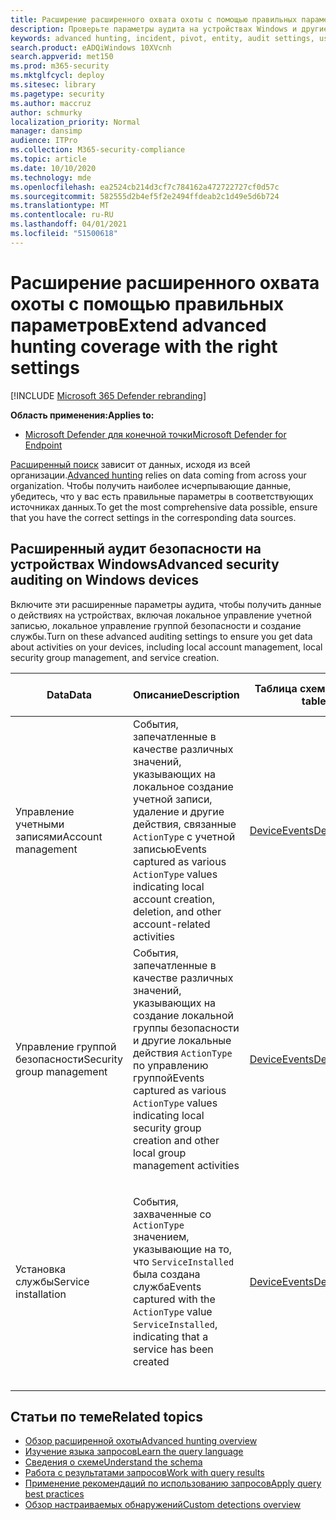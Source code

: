 ```yaml
---
title: Расширение расширенного охвата охоты с помощью правильных параметров
description: Проверьте параметры аудита на устройствах Windows и другие параметры, чтобы убедиться в том, что вы получаете самые исчерпывающие данные в ходе предварительной охоты
keywords: advanced hunting, incident, pivot, entity, audit settings, user account management, security group management, threat hunting, cyber threat hunting, search, query, telemetry, mdatp, Microsoft Defender ATP, Microsoft Defender for Endpoint, Защитник Windows, Защитник Windows ATP, Защитник Windows Advanced Threat Protection
search.product: eADQiWindows 10XVcnh
search.appverid: met150
ms.prod: m365-security
ms.mktglfcycl: deploy
ms.sitesec: library
ms.pagetype: security
ms.author: maccruz
author: schmurky
localization_priority: Normal
manager: dansimp
audience: ITPro
ms.collection: M365-security-compliance
ms.topic: article
ms.date: 10/10/2020
ms.technology: mde
ms.openlocfilehash: ea2524cb214d3cf7c784162a472722727cf0d57c
ms.sourcegitcommit: 582555d2b4ef5f2e2494ffdeab2c1d49e5d6b724
ms.translationtype: MT
ms.contentlocale: ru-RU
ms.lasthandoff: 04/01/2021
ms.locfileid: "51500618"
---
```

# <a name="extend-advanced-hunting-coverage-with-the-right-settings"></a><span data-ttu-id="26b97-104">Расширение расширенного охвата охоты с помощью правильных параметров</span><span class="sxs-lookup"><span data-stu-id="26b97-104">Extend advanced hunting coverage with the right settings</span></span>

[!INCLUDE [Microsoft 365 Defender rebranding](../../includes/microsoft-defender.md)]

<span data-ttu-id="26b97-105">**Область применения:**</span><span class="sxs-lookup"><span data-stu-id="26b97-105">**Applies to:**</span></span>
- [<span data-ttu-id="26b97-106">Microsoft Defender для конечной точки</span><span class="sxs-lookup"><span data-stu-id="26b97-106">Microsoft Defender for Endpoint</span></span>](https://go.microsoft.com/fwlink/p/?linkid=2154037)

<span data-ttu-id="26b97-107">[Расширенный поиск](advanced-hunting-overview.md) зависит от данных, исходя из всей организации.</span><span class="sxs-lookup"><span data-stu-id="26b97-107">[Advanced hunting](advanced-hunting-overview.md) relies on data coming from across your organization.</span></span> <span data-ttu-id="26b97-108">Чтобы получить наиболее исчерпывающие данные, убедитесь, что у вас есть правильные параметры в соответствующих источниках данных.</span><span class="sxs-lookup"><span data-stu-id="26b97-108">To get the most comprehensive data possible, ensure that you have the correct settings in the corresponding data sources.</span></span>

## <a name="advanced-security-auditing-on-windows-devices"></a><span data-ttu-id="26b97-109">Расширенный аудит безопасности на устройствах Windows</span><span class="sxs-lookup"><span data-stu-id="26b97-109">Advanced security auditing on Windows devices</span></span>

<span data-ttu-id="26b97-110">Включите эти расширенные параметры аудита, чтобы получить данные о действиях на устройствах, включая локальное управление учетной записью, локальное управление группой безопасности и создание службы.</span><span class="sxs-lookup"><span data-stu-id="26b97-110">Turn on these advanced auditing settings to ensure you get data about activities on your devices, including local account management, local security group management, and service creation.</span></span>

<span data-ttu-id="26b97-111">Data</span><span class="sxs-lookup"><span data-stu-id="26b97-111">Data</span></span> | <span data-ttu-id="26b97-112">Описание</span><span class="sxs-lookup"><span data-stu-id="26b97-112">Description</span></span> | <span data-ttu-id="26b97-113">Таблица схемы</span><span class="sxs-lookup"><span data-stu-id="26b97-113">Schema table</span></span> | <span data-ttu-id="26b97-114">Способ настройки</span><span class="sxs-lookup"><span data-stu-id="26b97-114">How to configure</span></span>
-|-|-|-
<span data-ttu-id="26b97-115">Управление учетными записями</span><span class="sxs-lookup"><span data-stu-id="26b97-115">Account management</span></span> | <span data-ttu-id="26b97-116">События, запечатленные в качестве различных значений, указывающих на локальное создание учетной записи, удаление и другие действия, связанные `ActionType` с учетной записью</span><span class="sxs-lookup"><span data-stu-id="26b97-116">Events captured as various `ActionType` values indicating local account creation, deletion, and other account-related activities</span></span> | [<span data-ttu-id="26b97-117">DeviceEvents</span><span class="sxs-lookup"><span data-stu-id="26b97-117">DeviceEvents</span></span>](advanced-hunting-deviceevents-table.md) | <span data-ttu-id="26b97-118">- Развертывание усовершенствованой политики аудита безопасности: [управление учетной записью пользователей аудита](https://docs.microsoft.com/windows/security/threat-protection/auditing/audit-user-account-management)</span><span class="sxs-lookup"><span data-stu-id="26b97-118">- Deploy an advanced security audit policy: [Audit User Account Management](https://docs.microsoft.com/windows/security/threat-protection/auditing/audit-user-account-management)</span></span><br> <span data-ttu-id="26b97-119">- [Дополнительные политики аудита безопасности](https://docs.microsoft.com/windows/security/threat-protection/auditing/advanced-security-auditing)</span><span class="sxs-lookup"><span data-stu-id="26b97-119">- [Learn about advanced security audit policies](https://docs.microsoft.com/windows/security/threat-protection/auditing/advanced-security-auditing)</span></span>
<span data-ttu-id="26b97-120">Управление группой безопасности</span><span class="sxs-lookup"><span data-stu-id="26b97-120">Security group management</span></span> | <span data-ttu-id="26b97-121">События, запечатленные в качестве различных значений, указывающих на создание локальной группы безопасности и другие локальные действия `ActionType` по управлению группой</span><span class="sxs-lookup"><span data-stu-id="26b97-121">Events captured as various `ActionType` values indicating local security group creation and other local group management activities</span></span> | [<span data-ttu-id="26b97-122">DeviceEvents</span><span class="sxs-lookup"><span data-stu-id="26b97-122">DeviceEvents</span></span>](advanced-hunting-deviceevents-table.md) | <span data-ttu-id="26b97-123">- Развертывание усовершенствованой политики аудита безопасности: [управление группой аудита безопасности](https://docs.microsoft.com/windows/security/threat-protection/auditing/audit-security-group-management)</span><span class="sxs-lookup"><span data-stu-id="26b97-123">- Deploy an advanced security audit policy: [Audit Security Group Management](https://docs.microsoft.com/windows/security/threat-protection/auditing/audit-security-group-management)</span></span><br> <span data-ttu-id="26b97-124">- [Дополнительные политики аудита безопасности](https://docs.microsoft.com/windows/security/threat-protection/auditing/advanced-security-auditing)</span><span class="sxs-lookup"><span data-stu-id="26b97-124">- [Learn about advanced security audit policies](https://docs.microsoft.com/windows/security/threat-protection/auditing/advanced-security-auditing)</span></span>
<span data-ttu-id="26b97-125">Установка службы</span><span class="sxs-lookup"><span data-stu-id="26b97-125">Service installation</span></span> | <span data-ttu-id="26b97-126">События, захваченные со `ActionType` значением, указывающие на то, что `ServiceInstalled` была создана служба</span><span class="sxs-lookup"><span data-stu-id="26b97-126">Events captured with the `ActionType` value `ServiceInstalled`, indicating that a service has been created</span></span> | [<span data-ttu-id="26b97-127">DeviceEvents</span><span class="sxs-lookup"><span data-stu-id="26b97-127">DeviceEvents</span></span>](advanced-hunting-deviceevents-table.md) | <span data-ttu-id="26b97-128">- Развертывание усовершенствованой политики аудита безопасности: [расширение системы безопасности аудита](https://docs.microsoft.com/windows/security/threat-protection/auditing/audit-security-system-extension)</span><span class="sxs-lookup"><span data-stu-id="26b97-128">- Deploy an advanced security audit policy: [Audit Security System Extension](https://docs.microsoft.com/windows/security/threat-protection/auditing/audit-security-system-extension)</span></span><br> <span data-ttu-id="26b97-129">- [Дополнительные политики аудита безопасности](https://docs.microsoft.com/windows/security/threat-protection/auditing/advanced-security-auditing)</span><span class="sxs-lookup"><span data-stu-id="26b97-129">- [Learn about advanced security audit policies](https://docs.microsoft.com/windows/security/threat-protection/auditing/advanced-security-auditing)</span></span>

## <a name="related-topics"></a><span data-ttu-id="26b97-130">Статьи по теме</span><span class="sxs-lookup"><span data-stu-id="26b97-130">Related topics</span></span>

- [<span data-ttu-id="26b97-131">Обзор расширенной охоты</span><span class="sxs-lookup"><span data-stu-id="26b97-131">Advanced hunting overview</span></span>](advanced-hunting-overview.md)
- [<span data-ttu-id="26b97-132">Изучение языка запросов</span><span class="sxs-lookup"><span data-stu-id="26b97-132">Learn the query language</span></span>](advanced-hunting-query-language.md)
- [<span data-ttu-id="26b97-133">Сведения о схеме</span><span class="sxs-lookup"><span data-stu-id="26b97-133">Understand the schema</span></span>](advanced-hunting-schema-reference.md)
- [<span data-ttu-id="26b97-134">Работа с результатами запросов</span><span class="sxs-lookup"><span data-stu-id="26b97-134">Work with query results</span></span>](advanced-hunting-query-results.md)
- [<span data-ttu-id="26b97-135">Применение рекомендаций по использованию запросов</span><span class="sxs-lookup"><span data-stu-id="26b97-135">Apply query best practices</span></span>](advanced-hunting-best-practices.md)
- [<span data-ttu-id="26b97-136">Обзор настраиваемых обнаружений</span><span class="sxs-lookup"><span data-stu-id="26b97-136">Custom detections overview</span></span>](overview-custom-detections.md)
